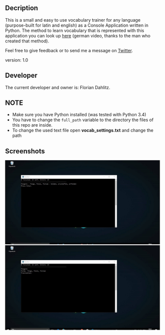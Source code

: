 ## Decription
This is a small and easy to use vocabulary trainer for any language (purpose-built for latin and english) as a Console Application written in Python. The method to learn vocabulary that is represented with this application you can look up <a href="https://www.youtube.com/watch?v=VBw2m5PYIm0">here</a> (german video, thanks to the man who created that method).

Feel free to give feedback or to send me a message on <a href="https://twitter.com/DahlitzF">Twitter</a>.

version: 1.0

## Developer
The current developer and owner is: Florian Dahlitz.

## NOTE
- Make sure you have Python installed (was tested with Python 3.4)
- You have to change the ```full_path``` variable to the directory the files of this repo are inside.
- To change the used text file open **vocab_settings.txt** and change the path

## Screenshots
<img src="images/img1.JPG" alt="example of a latin pair that is shown">

<img src="images/img2.JPG" alt="example of an input of the forms/translation">
